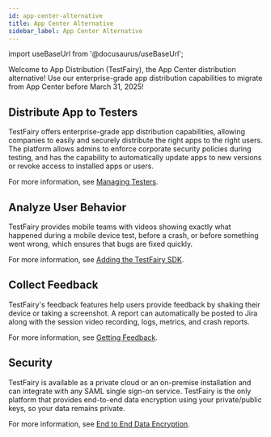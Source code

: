 ```yaml
---
id: app-center-alternative
title: App Center Alternative
sidebar_label: App Center Alternative
---
```


import useBaseUrl from '@docusaurus/useBaseUrl';

Welcome to App Distribution (TestFairy), the App Center distribution alternative! Use our enterprise-grade app distribution capabilities to migrate from App Center before March 31, 2025!

## Distribute App to Testers

TestFairy offers enterprise-grade app distribution capabilities, allowing companies to easily and securely distribute the right apps to the right users. The platform allows admins to enforce corporate security policies during testing, and has the capability to automatically update apps to new versions or revoke access to installed apps or users.

For more information, see [Managing Testers](/testfairy/testers/managing-testers/).

## Analyze User Behavior

TestFairy provides mobile teams with videos showing exactly what happened during a mobile device test, before a crash, or before something went wrong, which ensures that bugs are fixed quickly.

For more information, see [Adding the TestFairy SDK](/testfairy/sdk/adding-tf-sdk/).

## Collect Feedback

TestFairy's feedback features help users provide feedback by shaking their device or taking a screenshot. A report can automatically be posted to Jira along with the session video recording, logs, metrics, and crash reports.

For more information, see [Getting Feedback](/testfairy/sdk/user-feedback/).

## Security

TestFairy is available as a private cloud or an on-premise installation and can integrate with any SAML single sign-on service. TestFairy is the only platform that provides end-to-end data encryption using your private/public keys, so your data remains private.

For more information, see [End to End Data Encryption](/testfairy/sdk/security/data-encryption/).
